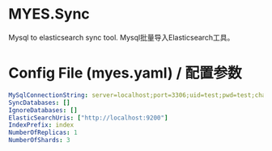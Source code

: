 # MYES.Sync
Mysql to elasticsearch sync tool.  Mysql批量导入Elasticsearch工具。

# Config File (myes.yaml) / 配置参数

``` yaml
MySqlConnectionString: server=localhost;port=3306;uid=test;pwd=test;charset=utf8;sslmode=none;
SyncDatabases: []
IgnoreDatabases: []
ElasticSearchUris: ["http://localhost:9200"]
IndexPrefix: index
NumberOfReplicas: 1
NumberOfShards: 3
```

